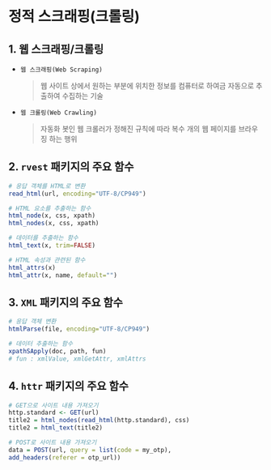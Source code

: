 # 정적 스크래핑(크롤링)

## 1. 웹 스크래핑/크롤링

- `웹 스크래핑(Web Scraping)`

  > 웹 사이트 상에서 원하는 부분에 위치한 정보를 컴퓨터로 하여금 자동으로 추출하여 수집하는 기술

- `웹 크롤링(Web Crawling)`

  > 자동화 봇인 웹 크롤러가 정해진 규칙에 따라 복수 개의 웹 페이지를 브라우징 하는 행위

  

## 2. `rvest` 패키지의 주요 함수

```R
# 응답 객체를 HTML로 변환
read_html(url, encoding="UTF-8/CP949")

# HTML 요소를 추출하는 함수
html_node(x, css, xpath)
html_nodes(x, css, xpath)

# 데이터를 추출하는 함수
html_text(x, trim=FALSE)

# HTML 속성과 관련된 함수
html_attrs(x)
html_attr(x, name, default="")
```



## 3. `XML` 패키지의 주요 함수

```R
# 응답 객체 변환
htmlParse(file, encoding="UTF-8/CP949")

# 데이터 추출하는 함수
xpathSApply(doc, path, fun)
# fun : xmlValue, xmlGetAttr, xmlAttrs

```



## 4. `httr` 패키지의 주요 함수

```R
# GET으로 사이트 내용 가져오기
http.standard <- GET(url)
title2 = html_nodes(read_html(http.standard), css)
title2 = html_text(title2)

# POST로 사이트 내용 가져오기
data = POST(url, query = list(code = my_otp),
add_headers(referer = otp_url)) 
```



